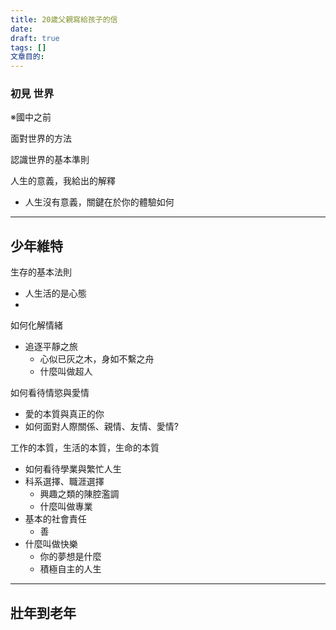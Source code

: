 ```yaml
---
title: 20歲父親寫給孩子的信
date: 
draft: true
tags: []
文章目的:
---
```

### 初見 世界
※國中之前

面對世界的方法

認識世界的基本準則

人生的意義，我給出的解釋
- 人生沒有意義，關鍵在於你的體驗如何

---

## 少年維特

生存的基本法則
- 人生活的是心態
- 

如何化解情緒
- 追逐平靜之旅
	- 心似已灰之木，身如不繫之舟
	- 什麼叫做超人

如何看待情慾與愛情
- 愛的本質與真正的你
- 如何面對人際關係、親情、友情、愛情?

工作的本質，生活的本質，生命的本質
- 如何看待學業與繁忙人生
- 科系選擇、職涯選擇
	- 興趣之類的陳腔濫調
	- 什麼叫做專業
- 基本的社會責任
	- 善
- 什麼叫做快樂
	- 你的夢想是什麼
	- 積極自主的人生

---

## 壯年到老年
